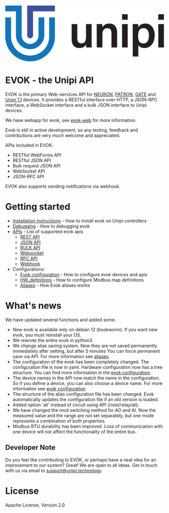 ![unipi logo](https://github.com/UniPiTechnology/evok/raw/master/www/evok/js/jquery/images/unipi-logo-short-cmyk.svg?sanitize=true "Unipi logo")

# EVOK - the Unipi API

EVOK is the primary Web-services API for [NEURON], [PATRON], [GATE] and [Unipi 1.1] devices.
It provides a RESTful interface over HTTP, a JSON-RPC interface,
a WebSocket interface and a bulk JSON interface to Unipi devices.

We have webapp for evok, see [evok-web] for more information.

Evok is still in active development, so any testing, feedback and contributions are very much welcome and appreciated.

APIs included in EVOK:

- RESTful WebForms API
- RESTful JSON API
- Bulk request JSON API
- WebSocket API
- JSON-RPC API

EVOK also supports sending notifications via webhook.


# Getting started
- [Installation instructions](./docs/installation.md) - How to install evok on Unipi controllers
- [Debugging](./docs/debugging.md) - How to debugging evok
- [APIs](./docs/apis.md) - List of supported evok apis
  - [REST API](./docs/apis/rest.md)
  - [JSON API](./docs/apis/json.md)
  - [BULK API](./docs/apis/bulk.md)
  - [Websocket](./docs/apis/websocket.md)
  - [RPC API](./docs/apis/rpc.md)
  - [Webhook](./docs/apis/webhook.md)
- Configurations:
  - [Evok configuration](./docs/configs/evok_configuration.md) - How to configure evok devices and apis
  - [HW_definitions](./docs/configs/hw_definitions.md) - How to configure Modbus map definitions
  - [Aliases](./docs/configs/aliases.md) - How Evok aliases works


# What's news
We have updated several functions and added some.
- New evok is available only on debian 12 (bookworm).
  If you want new evok, you must reinstall your OS.
- We rewrote the entire evok in python3.
- We change alias saving system.
  Now they are not saved permanently immediately after setting, but after 5 minutes
  You can force permanent save via API.
  For more information see [aliases](./docs/configs/aliases.md).
- The configuration of the evok has been completely changed.
  The configuration file is now in yaml.
  Hardware configuration now has a tree structure.
  You can find more information in the [evok configuration](./docs/configs/evok_configuration.md).
- The device names in the API now match the name in the configuration.
  So if you define a device, you can also choose a device name.
  For more information see [evok configuration](./docs/configs/evok_configuration.md).
- The structure of the alias configuration file has been changed.
  Evok automatically updates the configuration file if an old version is loaded.
- Added option 'all' instead of circuit using API (/rest/relay/all).
- We have changed the mod switching method for AO and AI.
  Now the measured value and the range are not set separately,
  but one mode represents a combination of both properties.
- Modbus RTU durability has been improved.
  Loss of communication with one device will not affect the functionality of the entire bus.
  

## Developer Note

Do you feel like contributing to EVOK, or perhaps have a neat idea for an improvement to our system? Great!
We are open to all ideas. Get in touch with us via email to support@unipi.technology.

License
============
Apache License, Version 2.0

[PUTTY]:http://www.putty.org/
[github repository]:https://github.com/UniPiTechnology/evok
[OpenSource image]:https://files.unipi.technology/s/public?path=%2FSoftware%2FOpen-Source%20Images
[IndieGogo]:https://www.indiegogo.com/projects/unipi-the-universal-raspberry-pi-add-on-board
[NEURON]:https://www.unipi.technology/products/unipi-neuron-3?categoryId=2
[PATRON]:https://www.unipi.technology/products/unipi-patron-374
[GATE]:https://www.unipi.technology/products/unipi-gate-388
[Unipi 1.1]:https://www.unipi.technology/products/unipi-1-1-1-1-lite-19?categoryId=1
[tornado]:https://pypi.python.org/pypi/tornado/
[toro]:https://pypi.python.org/pypi/toro/
[tornardorpc]:https://github.com/joshmarshall/tornadorpc
[websocket Python library]:https://pypi.python.org/pypi/websocket-client/
[intructions below]:https://github.com/UniPiTechnology/evok#installing-evok-for-neuron
[jsonrpclib]:https://github.com/joshmarshall/jsonrpclib
[Evok-web]:https://github.com/UniPiTechnology/evok-web-jq

